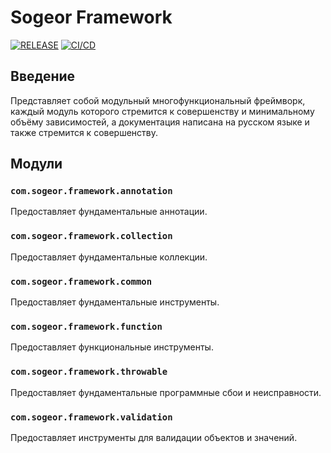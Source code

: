 # Sogeor Framework

[![RELEASE](https://img.shields.io/github/v/release/sogeor/framework?style=for-the-badge)](https://github.com/sogeor/framework/releases/latest)
[![CI/CD](https://img.shields.io/github/actions/workflow/status/sogeor/framework/master.yml?style=for-the-badge&label=CI%2FCD)](https://github.com/sogeor/framework/actions/workflows/master.yml)

## Введение

Представляет собой модульный многофункциональный фреймворк, каждый модуль которого стремится к совершенству и
минимальному объёму зависимостей, а документация написана на русском языке и также стремится к совершенству.

## Модули

### `com.sogeor.framework.annotation`

Предоставляет фундаментальные аннотации.

### `com.sogeor.framework.collection`

Предоставляет фундаментальные коллекции.

### `com.sogeor.framework.common`

Предоставляет фундаментальные инструменты.

### `com.sogeor.framework.function`

Предоставляет функциональные инструменты.

### `com.sogeor.framework.throwable`

Предоставляет фундаментальные программные сбои и неисправности.

### `com.sogeor.framework.validation`

Предоставляет инструменты для валидации объектов и значений.
